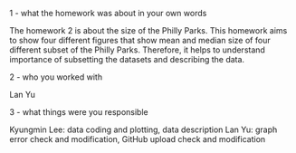 1 - what the homework was about in your own words

The homework 2 is about the size of the Philly Parks. 
This homework aims to show four different figures that show mean and median size of four different subset of the Philly Parks.
Therefore, it helps to understand importance of subsetting the datasets and describing the data. 


2 - who you worked with

Lan Yu


3 - what things were you responsible

Kyungmin Lee: data coding and plotting, data description
Lan Yu: graph error check and modification, GitHub upload check and modification
